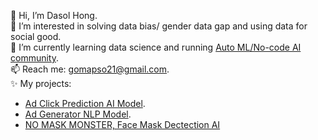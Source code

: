 👋 Hi, I’m Dasol Hong.    
👀 I’m interested in solving data bias/ gender data gap and using data for social good.  
🌱 I’m currently learning data science and running [Auto ML/No-code AI community](https://knock-ai.circle.so/).  
📫 Reach me: gomapso21@gmail.com.   
✨ My projects:  
- [Ad Click Prediction AI Model](https://github.com/solhong/solhong/blob/main/clickpredictionAI.md).  
- [Ad Generator NLP Model](https://github.com/solhong/solhong/blob/main/adgenerator.md). 
- [NO MASK MONSTER, Face Mask Dectection AI](https://github.com/solhong/solhong/blob/main/nomaskmonster.md)


<!---
solhong/solhong is a ✨ special ✨ repository because its `README.md` (this file) appears on your GitHub profile.
You can click the Preview link to take a look at your changes.
--->
